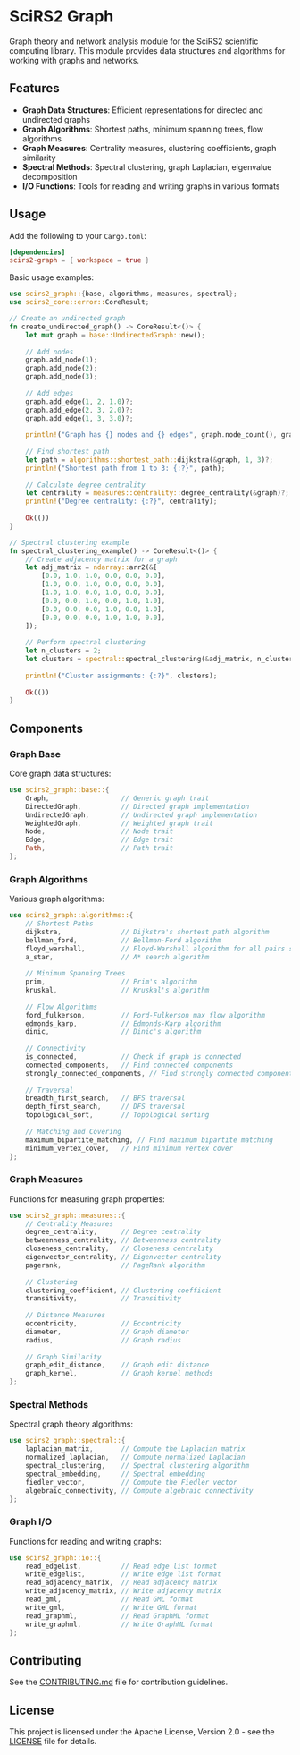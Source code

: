 # SciRS2 Graph

Graph theory and network analysis module for the SciRS2 scientific computing library. This module provides data structures and algorithms for working with graphs and networks.

## Features

- **Graph Data Structures**: Efficient representations for directed and undirected graphs
- **Graph Algorithms**: Shortest paths, minimum spanning trees, flow algorithms
- **Graph Measures**: Centrality measures, clustering coefficients, graph similarity
- **Spectral Methods**: Spectral clustering, graph Laplacian, eigenvalue decomposition
- **I/O Functions**: Tools for reading and writing graphs in various formats

## Usage

Add the following to your `Cargo.toml`:

```toml
[dependencies]
scirs2-graph = { workspace = true }
```

Basic usage examples:

```rust
use scirs2_graph::{base, algorithms, measures, spectral};
use scirs2_core::error::CoreResult;

// Create an undirected graph
fn create_undirected_graph() -> CoreResult<()> {
    let mut graph = base::UndirectedGraph::new();
    
    // Add nodes
    graph.add_node(1);
    graph.add_node(2);
    graph.add_node(3);
    
    // Add edges
    graph.add_edge(1, 2, 1.0)?;
    graph.add_edge(2, 3, 2.0)?;
    graph.add_edge(1, 3, 3.0)?;
    
    println!("Graph has {} nodes and {} edges", graph.node_count(), graph.edge_count());
    
    // Find shortest path
    let path = algorithms::shortest_path::dijkstra(&graph, 1, 3)?;
    println!("Shortest path from 1 to 3: {:?}", path);
    
    // Calculate degree centrality
    let centrality = measures::centrality::degree_centrality(&graph)?;
    println!("Degree centrality: {:?}", centrality);
    
    Ok(())
}

// Spectral clustering example
fn spectral_clustering_example() -> CoreResult<()> {
    // Create adjacency matrix for a graph
    let adj_matrix = ndarray::arr2(&[
        [0.0, 1.0, 1.0, 0.0, 0.0, 0.0],
        [1.0, 0.0, 1.0, 0.0, 0.0, 0.0],
        [1.0, 1.0, 0.0, 1.0, 0.0, 0.0],
        [0.0, 0.0, 1.0, 0.0, 1.0, 1.0],
        [0.0, 0.0, 0.0, 1.0, 0.0, 1.0],
        [0.0, 0.0, 0.0, 1.0, 1.0, 0.0],
    ]);
    
    // Perform spectral clustering
    let n_clusters = 2;
    let clusters = spectral::spectral_clustering(&adj_matrix, n_clusters, None, None)?;
    
    println!("Cluster assignments: {:?}", clusters);
    
    Ok(())
}
```

## Components

### Graph Base

Core graph data structures:

```rust
use scirs2_graph::base::{
    Graph,                  // Generic graph trait
    DirectedGraph,          // Directed graph implementation
    UndirectedGraph,        // Undirected graph implementation
    WeightedGraph,          // Weighted graph trait
    Node,                   // Node trait
    Edge,                   // Edge trait
    Path,                   // Path trait
};
```

### Graph Algorithms

Various graph algorithms:

```rust
use scirs2_graph::algorithms::{
    // Shortest Paths
    dijkstra,               // Dijkstra's shortest path algorithm
    bellman_ford,           // Bellman-Ford algorithm
    floyd_warshall,         // Floyd-Warshall algorithm for all pairs shortest paths
    a_star,                 // A* search algorithm
    
    // Minimum Spanning Trees
    prim,                   // Prim's algorithm
    kruskal,                // Kruskal's algorithm
    
    // Flow Algorithms
    ford_fulkerson,         // Ford-Fulkerson max flow algorithm
    edmonds_karp,           // Edmonds-Karp algorithm
    dinic,                  // Dinic's algorithm
    
    // Connectivity
    is_connected,           // Check if graph is connected
    connected_components,   // Find connected components
    strongly_connected_components, // Find strongly connected components
    
    // Traversal
    breadth_first_search,   // BFS traversal
    depth_first_search,     // DFS traversal
    topological_sort,       // Topological sorting
    
    // Matching and Covering
    maximum_bipartite_matching, // Find maximum bipartite matching
    minimum_vertex_cover,   // Find minimum vertex cover
};
```

### Graph Measures

Functions for measuring graph properties:

```rust
use scirs2_graph::measures::{
    // Centrality Measures
    degree_centrality,      // Degree centrality
    betweenness_centrality, // Betweenness centrality
    closeness_centrality,   // Closeness centrality
    eigenvector_centrality, // Eigenvector centrality
    pagerank,               // PageRank algorithm
    
    // Clustering
    clustering_coefficient, // Clustering coefficient
    transitivity,           // Transitivity
    
    // Distance Measures
    eccentricity,           // Eccentricity
    diameter,               // Graph diameter
    radius,                 // Graph radius
    
    // Graph Similarity
    graph_edit_distance,    // Graph edit distance
    graph_kernel,           // Graph kernel methods
};
```

### Spectral Methods

Spectral graph theory algorithms:

```rust
use scirs2_graph::spectral::{
    laplacian_matrix,       // Compute the Laplacian matrix
    normalized_laplacian,   // Compute normalized Laplacian
    spectral_clustering,    // Spectral clustering algorithm
    spectral_embedding,     // Spectral embedding
    fiedler_vector,         // Compute the Fiedler vector
    algebraic_connectivity, // Compute algebraic connectivity
};
```

### Graph I/O

Functions for reading and writing graphs:

```rust
use scirs2_graph::io::{
    read_edgelist,          // Read edge list format
    write_edgelist,         // Write edge list format
    read_adjacency_matrix,  // Read adjacency matrix
    write_adjacency_matrix, // Write adjacency matrix
    read_gml,               // Read GML format
    write_gml,              // Write GML format
    read_graphml,           // Read GraphML format
    write_graphml,          // Write GraphML format
};
```

## Contributing

See the [CONTRIBUTING.md](../CONTRIBUTING.md) file for contribution guidelines.

## License

This project is licensed under the Apache License, Version 2.0 - see the [LICENSE](../LICENSE) file for details.